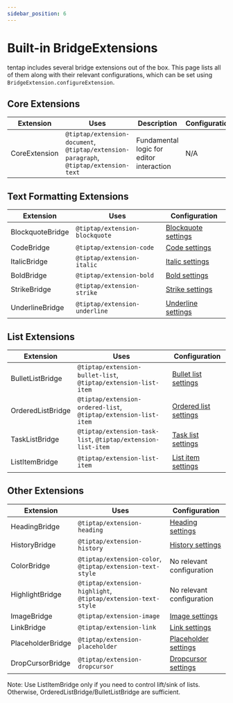 ```yaml
---
sidebar_position: 6
---
```


# Built-in BridgeExtensions

tentap includes several bridge extensions out of the box. This page lists all of them along with their relevant configurations, which can be set using `BridgeExtension.configureExtension`.

## Core Extensions

| Extension     | Uses                                                                                  | Description                              | Configuration |
| ------------- | ------------------------------------------------------------------------------------- | ---------------------------------------- | ------------- |
| CoreExtension | `@tiptap/extension-document`, `@tiptap/extension-paragraph`, `@tiptap/extension-text` | Fundamental logic for editor interaction | N/A           |

## Text Formatting Extensions

| Extension        | Uses                           | Configuration                                                                       |
| ---------------- | ------------------------------ | ----------------------------------------------------------------------------------- |
| BlockquoteBridge | `@tiptap/extension-blockquote` | [Blockquote settings](https://tiptap.dev/docs/editor/api/nodes/blockquote#settings) |
| CodeBridge       | `@tiptap/extension-code`       | [Code settings](https://tiptap.dev/docs/editor/api/marks/code#settings)             |
| ItalicBridge     | `@tiptap/extension-italic`     | [Italic settings](https://tiptap.dev/docs/editor/api/marks/italic#settings)         |
| BoldBridge       | `@tiptap/extension-bold`       | [Bold settings](https://tiptap.dev/docs/editor/api/marks/bold#settings)             |
| StrikeBridge     | `@tiptap/extension-strike`     | [Strike settings](https://tiptap.dev/docs/editor/api/marks/strike#settings)         |
| UnderlineBridge  | `@tiptap/extension-underline`  | [Underline settings](https://tiptap.dev/docs/editor/api/marks/underline#settings)   |

## List Extensions

| Extension         | Uses                                                            | Configuration                                                                           |
| ----------------- | --------------------------------------------------------------- | --------------------------------------------------------------------------------------- |
| BulletListBridge  | `@tiptap/extension-bullet-list`, `@tiptap/extension-list-item`  | [Bullet list settings](https://tiptap.dev/docs/editor/api/nodes/bullet-list#settings)   |
| OrderedListBridge | `@tiptap/extension-ordered-list`, `@tiptap/extension-list-item` | [Ordered list settings](https://tiptap.dev/docs/editor/api/nodes/ordered-list#settings) |
| TaskListBridge    | `@tiptap/extension-task-list`, `@tiptap/extension-list-item`    | [Task list settings](https://tiptap.dev/docs/editor/api/nodes/task-list#settings)       |
| ListItemBridge    | `@tiptap/extension-list-item`                                   | [List item settings](https://tiptap.dev/docs/editor/api/nodes/list-item#settings)       |

## Other Extensions

| Extension         | Uses                                                          | Configuration                                                                              |
| ----------------- | ------------------------------------------------------------- | ------------------------------------------------------------------------------------------ |
| HeadingBridge     | `@tiptap/extension-heading`                                   | [Heading settings](https://tiptap.dev/docs/editor/api/nodes/heading#settings)              |
| HistoryBridge     | `@tiptap/extension-history`                                   | [History settings](https://tiptap.dev/docs/editor/api/extensions/history#settings)         |
| ColorBridge       | `@tiptap/extension-color`, `@tiptap/extension-text-style`     | No relevant configuration                                                                  |
| HighlightBridge   | `@tiptap/extension-highlight`, `@tiptap/extension-text-style` | No relevant configuration                                                                  |
| ImageBridge       | `@tiptap/extension-image`                                     | [Image settings](https://tiptap.dev/docs/editor/api/nodes/image#settings)                  |
| LinkBridge        | `@tiptap/extension-link`                                      | [Link settings](https://tiptap.dev/docs/editor/api/marks/link#settings)                    |
| PlaceholderBridge | `@tiptap/extension-placeholder`                               | [Placeholder settings](https://tiptap.dev/docs/editor/api/extensions/placeholder#settings) |
| DropCursorBridge  | `@tiptap/extension-dropcursor`                                | [Dropcursor settings](https://tiptap.dev/docs/editor/api/extensions/dropcursor#settings)   |

Note: Use ListItemBridge only if you need to control lift/sink of lists. Otherwise, OrderedListBridge/BulletListBridge are sufficient.
